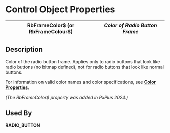 # Control Object Properties

**RbFrameColor$ (or RbFrameColour$)** |  **_Color of Radio Button Frame_**  
---|---  
  
## Description

Color of the radio button frame. Applies only to radio buttons that look like radio buttons (no bitmap defined), not for radio buttons that look like normal buttons.

For information on valid color names and color specifications, see [**Color Properties**](../control_object_properties/colour_properties.md).

_(The RbFrameColor$ property was added in PxPlus 2024.)_

## Used By

**RADIO_BUTTON**
